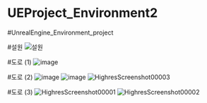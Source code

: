 # UEProject_Environment2
#UnrealEngine_Environment_project


#설원
![설원](https://user-images.githubusercontent.com/93897045/184613723-6a308767-c667-44a4-b17b-5dacb957cb6d.png)

#도로 (1)
![image](https://user-images.githubusercontent.com/93897045/184850595-48d61bdc-59af-499a-946f-8a2cb3b66359.png)

#도로 (2)
![image](https://user-images.githubusercontent.com/93897045/185347374-ddec60d7-1f45-4674-b0a9-7db7aff57bbd.png)
![image](https://user-images.githubusercontent.com/93897045/185347453-e66dc1ff-ff92-4434-9ba4-73c08def16c6.png)
![HighresScreenshot00003](https://user-images.githubusercontent.com/93897045/186709704-ca973e36-efdf-460d-acf0-ac6e8afa6016.png)

#도로 (3)
![HighresScreenshot00001](https://user-images.githubusercontent.com/93897045/187165661-ffe928c1-312b-4f66-bc70-283f380031fc.png)
![HighresScreenshot00002](https://user-images.githubusercontent.com/93897045/187165671-b5459810-f876-4478-b09e-5c9d76c36fc6.png)
